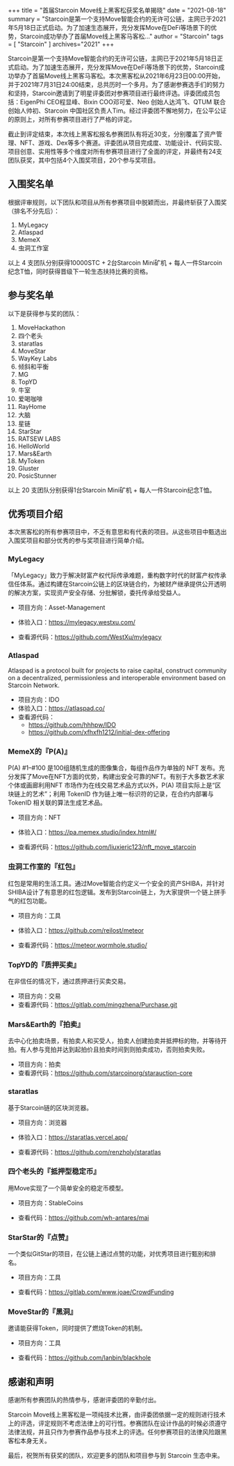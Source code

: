 +++
title = "首届Starcoin Move线上黑客松获奖名单揭晓"
date = "2021-08-18"
summary = "Starcoin是第一个支持Move智能合约的无许可公链，主网已于2021年5月18日正式启动。为了加速生态展开，充分发挥Move在DeFi等场景下的优势，Starcoin成功举办了首届Move线上黑客马客松..."
author = "Starcoin"
tags = [
    "Starcoin"
]
archives="2021"
+++

Starcoin是第一个支持Move智能合约的无许可公链，主网已于2021年5月18日正式启动。为了加速生态展开，充分发挥Move在DeFi等场景下的优势，Starcoin成功举办了首届Move线上黑客马客松。本次黑客松从2021年6月23日00:00开始，并于2021年7月31日24:00结束，总共历时一个多月。为了感谢参赛选手们的努力和坚持，Starcoin邀请到了明星评委团对参赛项目进行最终评选。评委团成员包括：EigenPhi CEO程显峰、Bixin COO邓可爱、Neo 创始人达鸿飞、QTUM 联合创始人帅初、Starcoin 中国社区负责人Tim。经过评委团不懈地努力，在公平公证的原则上，对所有参赛项目进行了严格的评定。

截止到评定结束，本次线上黑客松报名参赛团队有将近30支，分别覆盖了资产管理、NFT、游戏、Dex等多个赛道。评委团从项目完成度、功能设计、代码实现、项目创意、实用性等多个维度对所有参赛项目进行了全面的评定，并最终有24支团队获奖，其中包括4个入围奖项目，20个参与奖项目。



## 入围奖名单

根据评审规则，以下团队和项目从所有参赛项目中脱颖而出，并最终斩获了入围奖（排名不分先后）：

1. MyLegacy
2. Atlaspad
3. MemeX
4. 虫洞工作室

以上 4 支团队分别获得10000STC + 2台Starcoin Mini矿机 + 每人一件Starcoin纪念T恤，同时获得晋级下一轮生态扶持比赛的资格。



## 参与奖名单

以下是获得参与奖的团队：

1. MoveHackathon
2. 四个老头
3. staratlas
4. MoveStar
5. WayKey Labs
6. 倾斜和平衡
7. MG
8. TopYD
9. 牛室
10. 爱喝咖啡
11. RayHome
12. 大脑
13. 星链
14. StarStar
15. RATSEW LABS
16. HelloWorld
17. Mars&Earth
18. MyToken
19. Gluster
20. PosicStunner

以上 20 支团队分别获得1台Starcoin Mini矿机 + 每人一件Starcoin纪念T恤。



## 优秀项目介绍

本次黑客松的所有参赛项目中，不乏有意思和有代表的项目。从这些项目中甄选出入围奖项目和部分优秀的参与奖项目进行简单介绍。

### MyLegacy
「MyLegacy」致力于解决财富产权代际传承难题，重构数字时代的财富产权传承信任体系。通过构建在Starcoin公链上的区块链合约，为被财产继承提供公开透明的解决方案，实现资产安全存储、分批解锁，委托传承给受益人。

* 项目方向：Asset-Management

* 体验入口：https://mylegacy.westxu.com/

* 查看源代码：https://github.com/WestXu/mylegacy



### Atlaspad

Atlaspad is a protocol built for projects to raise capital, construct community on a decentralized, permissionless and interoperable environment based on Starcoin Network. 

* 项目方向：IDO
* 体验入口：https://atlaspad.co/
* 查看源代码：
  * https://github.com/hhhpw/IDO
  * https://github.com/xfhxfh1212/initial-dex-offering



### MemeX的『P(A)』

P(A) #1–#100 是100组随机生成的图像集合，每组作品作为单独的 NFT 发布。充分发挥了Move在NFT方面的优势，构建出安全可靠的NFT。有别于大多数艺术家个体或画廊利用NFT 市场作为在线交易艺术品方式以外，P(A) 项目实际上是“区块链上的艺术”；利用 TokenID 作为链上唯一标识符的记录，在合约内部署与 TokenID 相关联的算法生成艺术品。

* 项目方向：NFT
* 体验入口：https://pa.memex.studio/index.html#/

* 查看源代码：https://github.com/liuxieric123/nft_move_starcoin



### 虫洞工作室的『红包』

红包是常用的生活工具。通过Move智能合约定义一个安全的资产SHIBA，并针对SHIBA设计了有意思的红包逻辑。发布到Starcoin链上，为大家提供一个链上拼手气的红包功能。

* 项目方向：工具
* 体验入口：https://github.com/reilost/meteor

* 查看源代码：https://meteor.wormhole.studio/



### TopYD的『质押买卖』

在非信任的情况下，通过质押进行买卖交易。

* 项目方向：交易
* 查看源代码：https://gitlab.com/mingzhena/Purchase.git



### Mars&Earth的『拍卖』

去中心化拍卖场景，有拍卖人和买受人，拍卖人创建拍卖并抵押标的物，并等待开拍。有人参与竞拍并达到起拍价且拍卖时间到则拍卖成功，否则拍卖失败。

* 项目方向：拍卖
* 查看源代码：https://github.com/starcoinorg/starauction-core



### staratlas

基于Starcoin链的区块浏览器。

* 项目方向：浏览器

* 体验入口：https://staratlas.vercel.app/

* 查看源代码：https://github.com/renzholy/staratlas



### 四个老头的『抵押型稳定币』

用Move实现了一个简单安全的稳定币模型。

* 项目方向：StableCoins

* 查看代码：https://github.com/wh-antares/mai 



### StarStar的『点赞』

一个类似GitStar的项目，在公链上通过点赞的功能，对优秀项目进行甄别和排名。

* 项目方向：工具

* 查看代码：https://gitlab.com/www.joae/CrowdFunding



### MoveStar的『黑洞』

邀请能获得Token，同时提供了燃烧Token的机制。

* 项目方向：工具

* 查看代码：https://github.com/lanbin/blackhole



## 感谢和声明

感谢所有参赛团队的热情参与，感谢评委团的辛勤付出。

Starcoin Move线上黑客松是一项纯技术比赛，由评委团依据一定的规则进行技术上的评选，评定规则不考虑法律上的可行性。参赛团队在设计作品的时候必须遵守法律法规，并且只作为参赛作品参与技术上的评选。任何参赛项目的法律风险跟黑客松本身无关。

最后，祝贺所有获奖的团队，欢迎更多的团队和项目参与到 Starcoin 生态中来。

